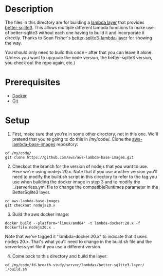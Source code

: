 # Description
The files in this directory are for building a [lambda layer](https://aws.amazon.com/about-aws/whats-new/2018/11/aws-lambda-now-supports-custom-runtimes-and-layers/) that provides [better-sqlite3](https://github.com/JoshuaWise/better-sqlite3). This allows multiple different lambda functions to make use of better-sqlite3 without each one having to build it and incorporate it directly. Thanks to Sean Fisher's [better-sqlite3-lambda-layer](https://github.com/seanfisher/better-sqlite3-lambda-layer) for showing the way.

You should only need to build this once - after that you can leave it alone. (Unless you want to upgrade the node version, the better-sqlite3 version, you check out the repo again, etc.)

# Prerequisites
 * [Docker](https://www.docker.com)
 * [Git](https://git-scm.com/)

# Setup
1. First, make sure that you're in some other directory, not in this one. We'll pretend that you're going to do this in /my/code/. Clone the [aws-lambda-base-images](https://github.com/aws/aws-lambda-base-images) repository:
```
cd /my/code/
git clone https://github.com/aws/aws-lambda-base-images.git
```
2. Checkout the branch for the version of nodejs that you want to use. Here we're using nodejs 20.x. Note that if you use another version you'll need to modify the build.sh script in this directory to refer to the tag you use when building the docker image in step 3 and to modify the ../serverless.yml file to change the compatibleRuntimes parameter in the BetterSqlite3 layer.
```
cd aws-lambda-base-images
git checkout nodejs20.x
```
3. Build the aws docker image:
```
docker build --platform="linux/amd64" -t lambda-docker:20.x -f Dockerfile.nodejs20.x .
```
Note that we've tagged it "lambda-docker:20.x" to indicate that it uses nodejs 20.x. That's what you'll need to change in the build.sh file and the serverless.yml file if you use a different version.

4. Come back to this directory and build the layer:
```
cd /my/code/fd-breath-study/server/lambdas/better-sqlite3-layer/
./build.sh
```

